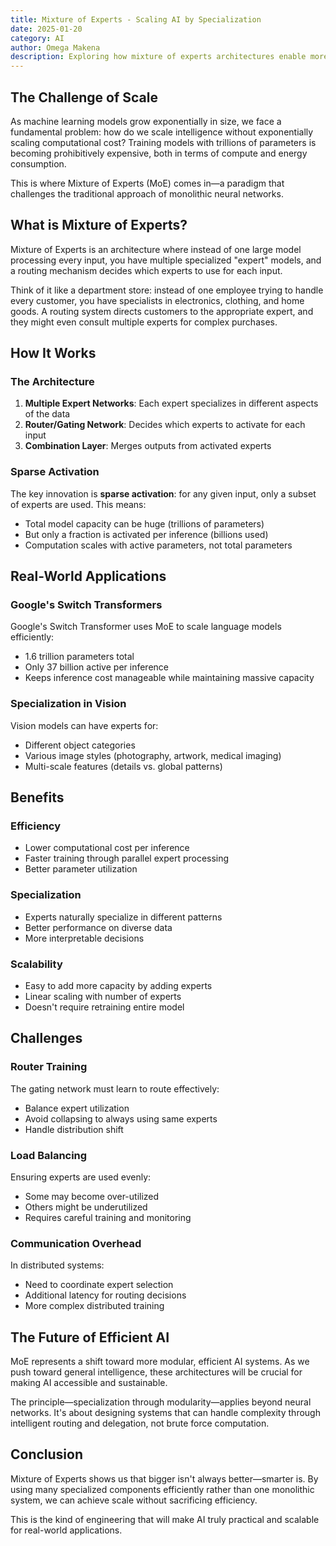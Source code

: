 ```yaml
---
title: Mixture of Experts - Scaling AI by Specialization
date: 2025-01-20
category: AI
author: Omega Makena
description: Exploring how mixture of experts architectures enable more efficient and scalable machine learning systems.
---
```


## The Challenge of Scale

As machine learning models grow exponentially in size, we face a fundamental problem: how do we scale intelligence without exponentially scaling computational cost? Training models with trillions of parameters is becoming prohibitively expensive, both in terms of compute and energy consumption.

This is where Mixture of Experts (MoE) comes in—a paradigm that challenges the traditional approach of monolithic neural networks.

## What is Mixture of Experts?

Mixture of Experts is an architecture where instead of one large model processing every input, you have multiple specialized "expert" models, and a routing mechanism decides which experts to use for each input.

Think of it like a department store: instead of one employee trying to handle every customer, you have specialists in electronics, clothing, and home goods. A routing system directs customers to the appropriate expert, and they might even consult multiple experts for complex purchases.

## How It Works

### The Architecture

1. **Multiple Expert Networks**: Each expert specializes in different aspects of the data
2. **Router/Gating Network**: Decides which experts to activate for each input
3. **Combination Layer**: Merges outputs from activated experts

### Sparse Activation

The key innovation is **sparse activation**: for any given input, only a subset of experts are used. This means:

- Total model capacity can be huge (trillions of parameters)
- But only a fraction is activated per inference (billions used)
- Computation scales with active parameters, not total parameters

## Real-World Applications

### Google's Switch Transformers

Google's Switch Transformer uses MoE to scale language models efficiently:

- 1.6 trillion parameters total
- Only 37 billion active per inference
- Keeps inference cost manageable while maintaining massive capacity

### Specialization in Vision

Vision models can have experts for:

- Different object categories
- Various image styles (photography, artwork, medical imaging)
- Multi-scale features (details vs. global patterns)

## Benefits

### Efficiency

- Lower computational cost per inference
- Faster training through parallel expert processing
- Better parameter utilization

### Specialization

- Experts naturally specialize in different patterns
- Better performance on diverse data
- More interpretable decisions

### Scalability

- Easy to add more capacity by adding experts
- Linear scaling with number of experts
- Doesn't require retraining entire model

## Challenges

### Router Training

The gating network must learn to route effectively:

- Balance expert utilization
- Avoid collapsing to always using same experts
- Handle distribution shift

### Load Balancing

Ensuring experts are used evenly:

- Some may become over-utilized
- Others might be underutilized
- Requires careful training and monitoring

### Communication Overhead

In distributed systems:

- Need to coordinate expert selection
- Additional latency for routing decisions
- More complex distributed training

## The Future of Efficient AI

MoE represents a shift toward more modular, efficient AI systems. As we push toward general intelligence, these architectures will be crucial for making AI accessible and sustainable.

The principle—specialization through modularity—applies beyond neural networks. It's about designing systems that can handle complexity through intelligent routing and delegation, not brute force computation.

## Conclusion

Mixture of Experts shows us that bigger isn't always better—smarter is. By using many specialized components efficiently rather than one monolithic system, we can achieve scale without sacrificing efficiency.

This is the kind of engineering that will make AI truly practical and scalable for real-world applications.

